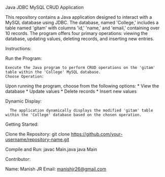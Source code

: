 Java JDBC MySQL CRUD Application

This repository contains a Java application designed to interact with a MySQL database using JDBC. The database, named 'College,' includes a table named 'gitam' with columns 'id,' 'name,' and 'email,' 
containing over 10 records. The program offers four primary operations: viewing the database, updating values, deleting records, and inserting new entries.


Instructions:

  Run the Program:

    Execute the Java program to perform CRUD operations on the 'gitam' table within the 'College' MySQL database.
    Choose Operation:

  Upon running the program, choose from the following options:
    * View the database
    * Update values
    * Delete records
    * Insert new values
    
  Dynamic Display:

      The application dynamically displays the modified 'gitam' table within the 'College' database based on the chosen operation.

Getting Started:

Clone the Repository:
  git clone https://github.com/your-username/repository-name.git
  
Compile and Run:
  javac Main.java
  java Main

Contributor:

Name: Manish JR
Email: manishjr26@gmail.com
